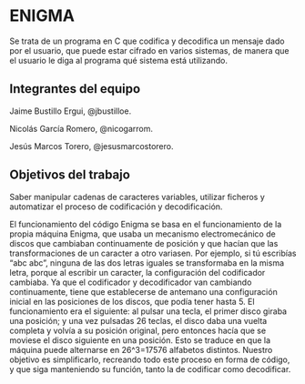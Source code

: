 # ENIGMA

Se trata de un programa en C que codifica y decodifica un mensaje dado por el usuario, que puede estar cifrado en varios sistemas, de manera que el usuario le diga al programa qué sistema está utilizando.

## Integrantes del equipo

Jaime Bustillo Ergui, @jbustilloe.

Nicolás García Romero, @nicogarrom.

Jesús Marcos Torero, @jesusmarcostorero.

## Objetivos del trabajo

Saber manipular cadenas de caracteres variables, utilizar ficheros y automatizar el proceso de codificación y decodificación.
  
  El funcionamiento del código Enigma se basa en el funcionamiento de la propia máquina Enigma, que usaba un mecanismo electromecánico de discos que cambiaban continuamente de posición y que hacían que las transformaciones de un caracter a otro variasen. Por ejemplo, si tú escribías “abc abc”, ninguna de las dos letras iguales se transformaba en la misma letra, porque al escribir un caracter, la configuración del codificador cambiaba.
	Ya que el codificador y decodificador van cambiando continuamente, tiene que establecerse de antemano una configuración inicial en las posiciones de los discos, que podía tener hasta 5. El funcionamiento era el siguiente: al pulsar una tecla, el primer disco giraba una posición; y una vez pulsadas 26 teclas, el disco daba una vuelta completa y volvía a su posición original, pero entonces hacía que se moviese el disco siguiente en una posición. Esto se traduce en que la máquina puede alternarse en 26^3=17576 alfabetos distintos.
	Nuestro objetivo es simplificarlo, recreando todo este proceso en forma de código, y que siga manteniendo su función, tanto la de codificar como decodificar.
